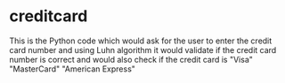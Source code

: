 # creditcard
This is the Python code which would ask for the user to enter the credit card number and using Luhn algorithm it would validate if the credit card number is correct and would also check if the credit card is "Visa" "MasterCard" "American Express"
